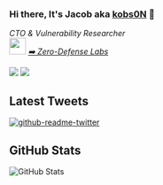 ### Hi there, It's Jacob aka [kobs0N](https://kobson.ninja) 👋

<p><em>CTO & Vulnerability Researcher<br>
 <img src="https://media.giphy.com/media/WUlplcMpOCEmTGBtBW/giphy.gif" width="30"> <a href="https://zero-defense.com">➡️ Zero-Defense Labs</a>
</em></p>


<p>
<a href="https://twitter.com/kobsoNinja"><img src="https://img.shields.io/badge/twitter-%231DA1F2.svg?&style=for-the-badge&logo=twitter&logoColor=white&height=25"></a>
<a href="https://www.linkedin.com/in/jacob-hazak-949456b4"><img src="https://img.shields.io/badge/linkedin-%230077B5.svg?&style=for-the-badge&logo=linkedin&logoColor=white&height=25">
</a>
</p>


<h2>Latest Tweets</h2>
<p>
<a href="https://twitter.com/kobsoNinja">
<img src="https://github-readme-twitter.gazf.vercel.app/api?id=kobsoNinja&layout=wide" alt="github-readme-twitter">
</a>
</p>

<h2>GitHub Stats</h2>
<p>
<img src="https://github-readme-stats.vercel.app/api?username=kobs0N&show_icons=true&theme=gotham" alt="GitHub Stats"></p>
